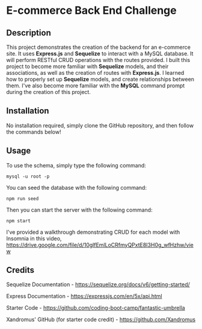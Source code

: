# E-commerce Back End Challenge

## Description

This project demonstrates the creation of the backend for an e-commerce site. It uses **Express.js** and **Sequelize** to interact with a MySQL database. It will perform RESTful CRUD operations with the routes provided. I built this project to become more familiar with **Sequelize** models, and their associations, as well as the creation of routes with **Express.js**. I learned how to properly set up **Sequelize** models, and create relationships between them. I've also become more familiar with the **MySQL** command prompt during the creation of this project.

## Installation

No installation required, simply clone the GitHub repository, and then follow the commands below!

## Usage

To use the schema, simply type the following command:

```
mysql -u root -p
```

You can seed the database with the following command:

```
npm run seed
```

Then you can start the server with the following command:

```
npm start
```

I've provided a walkthrough demonstrating CRUD for each model with Insomnia in this video, https://drive.google.com/file/d/10glfEmlLoCRfmyQPxtE8I3H0g_wfHzhw/view

## Credits

Sequelize Documentation - https://sequelize.org/docs/v6/getting-started/

Express Documentation - https://expressjs.com/en/5x/api.html

Starter Code - https://github.com/coding-boot-camp/fantastic-umbrella

Xandromus' GitHub (for starter code credit) - https://github.com/Xandromus


